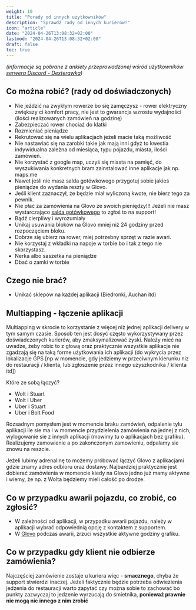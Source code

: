 ```yaml
---
weight: 10
title: "Porady od innych użytkowników"
description: "Sprawdź rady od innych kurierów!"
icon: "article"
date: "2024-04-26T13:08:32+02:00"
lastmod: "2024-04-26T13:08:32+02:00"
draft: false
toc: true
---
```

*(informacje są pobrane z ankiety przeprowadzonej wśród użytkowników [serwera Discord - Dexterawka](https://discord.gg/dexterawka))*


## __Co można robić? (rady od doświadczonych)__

* Nie jeździć na zwykłym rowerze bo się zamęczysz - rower elektryczny zwiększy ci komfort pracy, nie jest to gwarancja wzrostu wydajności (ilości realizowanych zamówień na godzinę)
* Zabezpieczać rower chociaż do klatki
* Rozmieniać pieniądze
* Rekrutować się na wielu aplikacjach jeżeli macie taką możliwość
* Nie nastawiać się na zarobki takie jak mają inni gdyż to kwestia indywidualna zależna od miesiąca, typu pojazdu, miasta, ilości zamówień.
* Nie korzystać z google map, uczyś się miasta na pamięć, do wyszukiwania konkretnych bram zainstalować inne aplikacje jak np. maps.me
* Nawet jeśli nie masz salda gotówkowego przygotuj sobie jakieś pieniądze do wydania reszty w Glovo.
* Jeśli klient zaznaczył, że będzie miał wyliczoną kwote, nie bierz tego za pewnik.
* Nie płać za zamówienia na Glovo ze swoich pieniędzy!!! Jeżeli nie masz wystarczająco [salda gotówkowego](/docs/apps/8-glovo.md#saldo-gotówkowe) to zgłoś to na support!
* Bądź cierpliwy i wyrozumiały
* Unikaj usuwania bloków na Glovo mniej niż 24 godziny przed rozpoczęciem bloku.
* Dobrze się ubierz na rower, miej potrzebny sprzęt w razie awari.
* Nie korzystaj z wkładki na napoje w torbie bo i tak z tego nie skorzystasz.
* Nerka albo saszetka na pieniądze
* Dbać o zamki w torbie

## __Czego nie brać?__

* Unikać sklepów na każdej aplikacji (Biedronki, Auchan itd)

## __Multiapping - łączenie aplikacji__
Multiapping w skrocie to korzystanie z więcej niż jednej aplikacji delivery w tym samym czasie. Sposob ten jest dosyć często wykorzystywany przez doświadczonych kurierów, aby zmaksymalizować zyski. Należy mieć na uwadze, żeby robic to z głową oraz praktycznie wszystkie aplikacje nie zgadzają się na taką forme użytkowania ich aplikacji (do wykrycia przez lokalizacje GPS [np w momencie, gdy jedziemy w przeciwnym kierunku niz do restauracji / klienta, lub zgłoszenie przez innego użyszkodnika / klienta itd])


Które ze sobą łączyć?
* Wolt i Stuart
* Wolt i Uber
* Uber i Stuart
* Uber i Bolt Food

Rozsadnym pomysłem jest w momencie braku zamówień, odpalenie tylu aplikacji ile sie ma i w momencie przydzielenia zamówienia na jednej z nich, wylogowanie sie z innych aplikacji (mowimy tu o aplikacjach bez grafiku). Realizujemy zamowienie a po zakonczonym zamowieniu, odpalamy sie znowu na reszcie.

Jeżeli lubimy adrenalinę to możemy próbować łączyć Glovo z aplikacjami gdzie znamy adres odbioru oraz dostawy. Najbardziej praktycznie jest dobierać zamówienia w momencie kiedy na Glovo jedno już mamy aktywne i wiemy, że np. z Wolta będziemy mieli całość po drodze.

## __Co w przypadku awarii pojazdu, co zrobić, co zgłosić__?

* W zależności od aplikacji, w przypadku awarii pojazdu, należy w aplikacji wybrać odpowiednią opcję z kontaktem z supportem.
* W [Glovo](apps/8-glovo.md) podczas awarii, zrzuci wszystkie aktywne godziny grafiku.


## Co w przypadku gdy klient nie odbierze zamówienia?

Najczęściej zamówienie zostaje u kuriera więc - **smacznego**, chyba że support stwierdzi inaczej. Jeżeli faktycznie będzie potrzeba odwiezienia jedzenia do restauracji warto zapytać czy można sobie to zachować bo punkty zazwyczaj to jedzenie wyrzucają do śmietnika, **ponieważ prawnie nie mogą nic innego z nim zrobić**